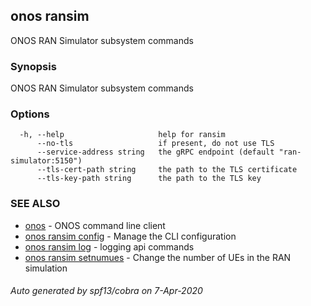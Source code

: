 ## onos ransim

ONOS RAN Simulator subsystem commands

### Synopsis

ONOS RAN Simulator subsystem commands

### Options

```
  -h, --help                     help for ransim
      --no-tls                   if present, do not use TLS
      --service-address string   the gRPC endpoint (default "ran-simulator:5150")
      --tls-cert-path string     the path to the TLS certificate
      --tls-key-path string      the path to the TLS key
```

### SEE ALSO

* [onos](onos.md)	 - ONOS command line client
* [onos ransim config](onos_ransim_config.md)	 - Manage the CLI configuration
* [onos ransim log](onos_ransim_log.md)	 - logging api commands
* [onos ransim setnumues](onos_ransim_setnumues.md)	 - Change the number of UEs in the RAN simulation

###### Auto generated by spf13/cobra on 7-Apr-2020

